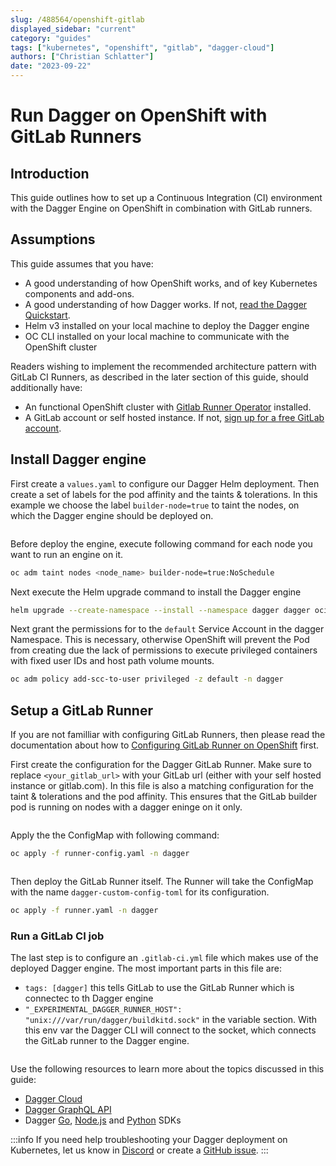 ```yaml
---
slug: /488564/openshift-gitlab
displayed_sidebar: "current"
category: "guides"
tags: ["kubernetes", "openshift", "gitlab", "dagger-cloud"]
authors: ["Christian Schlatter"]
date: "2023-09-22"
---
```


# Run Dagger on OpenShift with GitLab Runners

## Introduction

This guide outlines how to set up a Continuous Integration (CI) environment with the Dagger Engine on OpenShift in combination with GitLab runners.

## Assumptions

This guide assumes that you have:

- A good understanding of how OpenShift works, and of key Kubernetes components and add-ons.
- A good understanding of how Dagger works. If not, [read the Dagger Quickstart](../quickstart/index.mdx).
- Helm v3 installed on your local machine to deploy the Dagger engine
- OC CLI installed on your local machine to communicate with the OpenShift cluster

Readers wishing to implement the recommended architecture pattern with GitLab CI Runners, as described in the later section of this guide, should additionally have:

- An functional OpenShift cluster with [Gitlab Runner Operator](https://docs.gitlab.com/runner/install/operator.html) installed.
- A GitLab account or self hosted instance. If not, [sign up for a free GitLab account](https://gitlab.com/signup).

## Install Dagger engine

First create a `values.yaml` to configure our Dagger Helm deployment.
Then create a set of labels for the pod affinity and the taints & tolerations.
In this example we choose the label `builder-node=true` to taint the nodes, on which the Dagger engine should be deployed on.

```yaml file=./snippets/openshift-gitlab/values.yaml
```

Before deploy the engine, execute following command for each node you want to run an engine on it.

```bash
oc adm taint nodes <node_name> builder-node=true:NoSchedule
```

Next execute the Helm upgrade command to install the Dagger engine

```bash
helm upgrade --create-namespace --install --namespace dagger dagger oci://registry.dagger.io/dagger-helm -f values.yaml
```

Next grant the permissions for to the `default` Service Account in the dagger Namespace.
This is necessary, otherwise OpenShift will prevent the Pod from creating due the lack of permissions to execute privileged containers with fixed user IDs and host path volume mounts.

```bash
oc adm policy add-scc-to-user privileged -z default -n dagger
```

## Setup a GitLab Runner

If you are not familliar with configuring GitLab Runners, then please read the documentation about how to [Configuring GitLab Runner on OpenShift](https://docs.gitlab.com/runner/configuration/configuring_runner_operator.html) first.

First create the configuration for the Dagger GitLab Runner. Make sure to replace `<your_gitlab_url>` with your GitLab url (either with your self hosted instance or gitlab.com).
In this file is also a matching configuration for the taint & tolerations and the pod affinity. This ensures that the GitLab builder pod is running on nodes with a dagger eninge on it only.

```yaml file=./snippets/openshift-gitlab/runner-config.yaml
```

Apply the the ConfigMap with following command:

```bash
oc apply -f runner-config.yaml -n dagger
```

```yaml file=./snippets/openshift-gitlab/runner.yaml
```

Then deploy the GitLab Runner itself. The Runner will take the ConfigMap with the name `dagger-custom-config-toml` for its configuration.

```bash
oc apply -f runner.yaml -n dagger
```

### Run a GitLab CI job

The last step is to configure an `.gitlab-ci.yml` file which makes use of the deployed Dagger engine.
The most important parts in this file are:

- `tags: [dagger]` this tells GitLab to use the GitLab Runner which is connectec to th Dagger engine
- `"_EXPERIMENTAL_DAGGER_RUNNER_HOST": "unix:///var/run/dagger/buildkitd.sock"` in the variable section. With this env var the Dagger CLI will connect to the socket, which connects the GitLab runner to the Dagger engine.

```yaml file=./snippets/openshift-gitlab/.gitlab-ci.yml
```

Use the following resources to learn more about the topics discussed in this guide:

- [Dagger Cloud](https://docs.dagger.io/cloud)
- [Dagger GraphQL API](https://docs.dagger.io/api/975146/concepts)
- Dagger [Go](https://docs.dagger.io/sdk/go), [Node.js](https://docs.dagger.io/sdk/nodejs) and [Python](https://docs.dagger.io/sdk/python) SDKs

:::info
If you need help troubleshooting your Dagger deployment on Kubernetes, let us know in [Discord](https://discord.com/invite/dagger-io) or create a [GitHub issue](https://github.com/dagger/dagger/issues/new/choose).
:::
